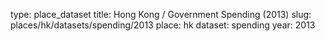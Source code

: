 type: place_dataset
title: Hong Kong / Government Spending (2013)
slug: places/hk/datasets/spending/2013
place: hk
dataset: spending
year: 2013
